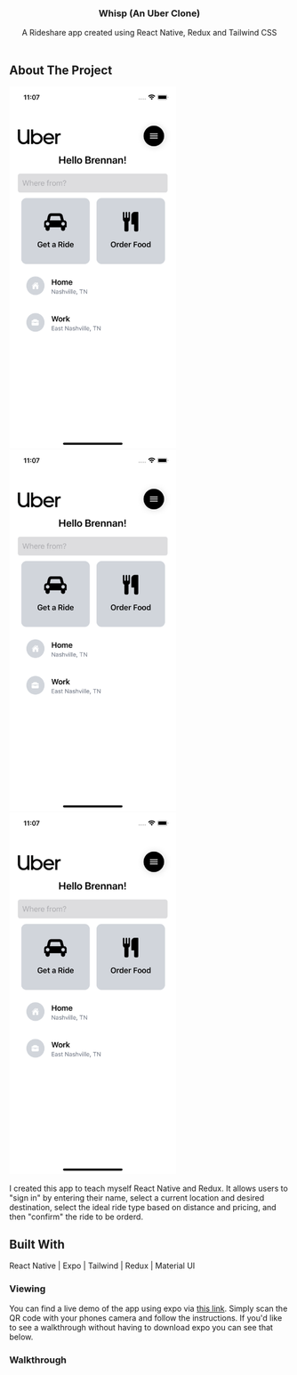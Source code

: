 
<p align="center">
  <h3 align="center">Whisp (An Uber Clone)</h3>

  <p align="center">
    A Rideshare app created using React Native, Redux and Tailwind CSS
    <br/>
    <br/>
  </p>
</p>



## About The Project



<img src="assets/screenshots/Dashboard.png" alt="dashboard" width="300"/>
<img src="assets/screenshots/Dashboard.png" alt="dashboard" width="300"/>
<img src="assets/screenshots/Dashboard.png" alt="dashboard" width="300"/>

I created this app to teach myself React Native and Redux. It allows users to "sign in" by entering their name, select a current location and desired destination, select the ideal ride type based on distance and pricing, and then "confirm" the ride to be orderd.


## Built With

React Native | Expo | Tailwind | Redux | Material UI


### Viewing

You can find a live demo of the app using expo via [this link](https://expo.dev/@brennankapollock/whisp). Simply scan the QR code with your phones camera and follow the instructions. If you'd like to see a walkthrough without having to download expo you can see that below.

### Walkthrough



